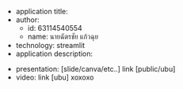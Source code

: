 - application title:
- author:
  * id: 63114540554
  * name: นายฉัตรชัย  แก้วฉุย
- technology: streamlit
- application description:
* presentation: [slide/canva/etc..] link [public/ubu]
* video: link [ubu] xoxoxo
